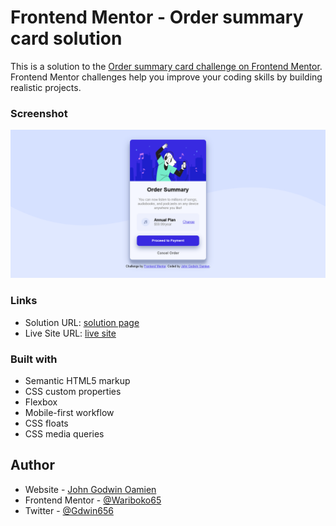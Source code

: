 # Frontend Mentor - Order summary card solution

This is a solution to the [Order summary card challenge on Frontend Mentor](https://www.frontendmentor.io/challenges/order-summary-component-QlPmajDUj). Frontend Mentor challenges help you improve your coding skills by building realistic projects. 

### Screenshot

![](images/order-summary-preview.png)

### Links

- Solution URL: [solution page](https://your-solution-url.com)
- Live Site URL: [live site](https://order-summary-component-main-six-mu.vercel.app/)

### Built with

- Semantic HTML5 markup
- CSS custom properties
- Flexbox
- Mobile-first workflow
- CSS floats
- CSS media queries

## Author

- Website - [John Godwin Oamien](https://order-summary-component-main-six-mu.vercel.app/)
- Frontend Mentor - [@Wariboko65](https://www.frontendmentor.io/profile/Wariboko65)
- Twitter - [@Gdwin656](https://www.twitter.com/Gdwin656)
